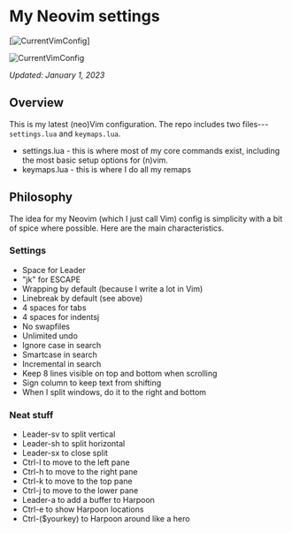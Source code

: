 # My Neovim settings

[![CurrentVimConfig](http://share.danielmiessler.com/i/1qzKdy)]

![CurrentVimConfig](http://share.danielmiessler.com/i/1qzKdy)

_Updated: January 1, 2023_

## Overview

This is my latest (neo)Vim configuration. The repo includes two files---`settings.lua` and `keymaps.lua`.

- settings.lua - this is where most of my core commands exist, including the most basic setup options for (n)vim.
- keymaps.lua - this is where I do all my remaps

## Philosophy

The idea for my Neovim (which I just call Vim) config is simplicity with a bit of spice where possible. Here are the main characteristics.

### Settings

- Space for Leader
- "jk" for ESCAPE
- Wrapping by default (because I write a lot in Vim)
- Linebreak by default (see above)
- 4 spaces for tabs
- 4 spaces for indentsj
- No swapfiles
- Unlimited undo
- Ignore case in search
- Smartcase in search
- Incremental in search
- Keep 8 lines visible on top and bottom when scrolling
- Sign column to keep text from shifting
- When I split windows, do it to the right and bottom

### Neat stuff

- Leader-sv to split vertical
- Leader-sh to split horizontal
- Leader-sx to close split
- Ctrl-l to move to the left pane
- Ctrl-h to move to the right pane
- Ctrl-k to move to the top pane
- Ctrl-j to move to the lower pane
- Leader-a to add a buffer to Harpoon
- Ctrl-e to show Harpoon locations
- Ctrl-($yourkey) to Harpoon around like a hero
